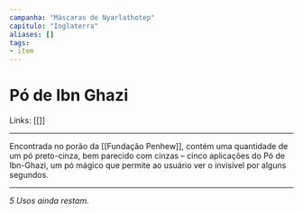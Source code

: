 ```yaml
---
campanha: "Máscaras de Nyarlathotep"
capítulo: "Inglaterra"
aliases: []
tags: 
- item
---
```


# Pó de Ibn Ghazi

Links: [[]]

---

Encontrada no porão da [[Fundação Penhew]], contém uma quantidade de um pó preto-cinza, bem parecido com cinzas – cinco aplicações do Pó de Ibn-Ghazi, um pó mágico que permite ao usuário ver o invisível por alguns segundos.

---
*5 Usos ainda restam.*

